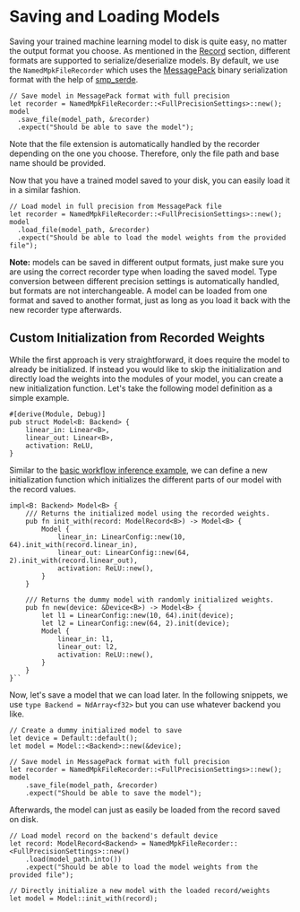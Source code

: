 # Saving and Loading Models

Saving your trained machine learning model to disk is quite easy, no matter the output format you choose. As mentioned in the [Record](./building-blocks/record.md) section, different formats are supported to serialize/deserialize models. By default, we use the `NamedMpkFileRecorder` which uses the [MessagePack](https://msgpack.org/) binary serialization format with the help of [smp_serde](https://docs.rs/rmp-serde/).

```rust, ignore
// Save model in MessagePack format with full precision
let recorder = NamedMpkFileRecorder::<FullPrecisionSettings>::new();
model
  .save_file(model_path, &recorder)
  .expect("Should be able to save the model");
```

Note that the file extension is automatically handled by the recorder depending on the one you choose. Therefore, only the file path and base name should be provided.

Now that you have a trained model saved to your disk, you can easily load it in a similar fashion.

```rust, ignore
// Load model in full precision from MessagePack file
let recorder = NamedMpkFileRecorder::<FullPrecisionSettings>::new();
model
  .load_file(model_path, &recorder)
  .expect("Should be able to load the model weights from the provided file");
```

**Note:** models can be saved in different output formats, just make sure you are using the correct recorder type when loading the saved model. Type conversion between different precision settings is automatically handled, but formats are not interchangeable. A model can be loaded from one format and saved to another format, just as long as you load it back with the new recorder type afterwards.

## Custom Initialization from Recorded Weights

While the first approach is very straightforward, it does require the model to already be initialized. If instead you would like to skip the initialization and directly load the weights into the modules of your model, you can create a new initialization function. Let's take the following model definition as a simple example.

```rust, ignore
#[derive(Module, Debug)]
pub struct Model<B: Backend> {
    linear_in: Linear<B>,
    linear_out: Linear<B>,
    activation: ReLU,
}
```

Similar to the [basic workflow inference example](../basic-workflow/inference.md), we can define a new initialization function which initializes the different parts of our model with the record values.

```rust, ignore
impl<B: Backend> Model<B> {
    /// Returns the initialized model using the recorded weights.
    pub fn init_with(record: ModelRecord<B>) -> Model<B> {
        Model {
            linear_in: LinearConfig::new(10, 64).init_with(record.linear_in),
            linear_out: LinearConfig::new(64, 2).init_with(record.linear_out),
            activation: ReLU::new(),
        }
    }

    /// Returns the dummy model with randomly initialized weights.
    pub fn new(device: &Device<B>) -> Model<B> {
        let l1 = LinearConfig::new(10, 64).init(device);
        let l2 = LinearConfig::new(64, 2).init(device);
        Model {
            linear_in: l1,
            linear_out: l2,
            activation: ReLU::new(),
        }
    }
}``
```

Now, let's save a model that we can load later. In the following snippets, we use `type Backend = NdArray<f32>` but you can use whatever backend you like.

```rust, ignore
// Create a dummy initialized model to save
let device = Default::default();
let model = Model::<Backend>::new(&device);

// Save model in MessagePack format with full precision
let recorder = NamedMpkFileRecorder::<FullPrecisionSettings>::new();
model
    .save_file(model_path, &recorder)
    .expect("Should be able to save the model");
```

Afterwards, the model can just as easily be loaded from the record saved on disk.

```rust, ignore
// Load model record on the backend's default device
let record: ModelRecord<Backend> = NamedMpkFileRecorder::<FullPrecisionSettings>::new()
    .load(model_path.into())
    .expect("Should be able to load the model weights from the provided file");

// Directly initialize a new model with the loaded record/weights
let model = Model::init_with(record);
```